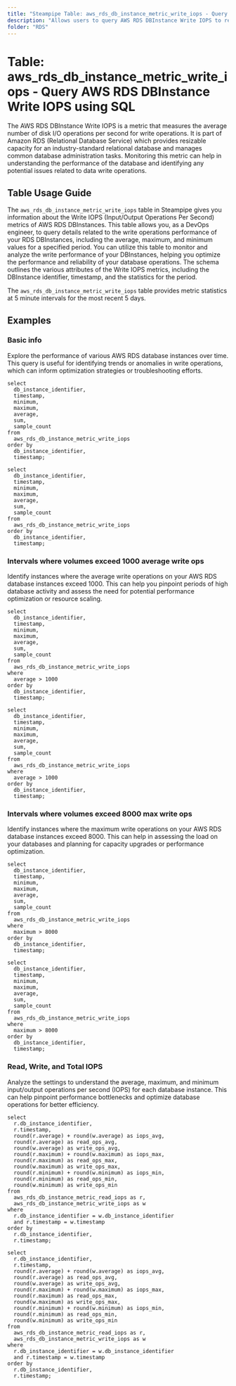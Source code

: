 ```yaml
---
title: "Steampipe Table: aws_rds_db_instance_metric_write_iops - Query AWS RDS DBInstance Write IOPS using SQL"
description: "Allows users to query AWS RDS DBInstance Write IOPS to retrieve metrics on the write input/output operations per second."
folder: "RDS"
---
```


# Table: aws_rds_db_instance_metric_write_iops - Query AWS RDS DBInstance Write IOPS using SQL

The AWS RDS DBInstance Write IOPS is a metric that measures the average number of disk I/O operations per second for write operations. It is part of Amazon RDS (Relational Database Service) which provides resizable capacity for an industry-standard relational database and manages common database administration tasks. Monitoring this metric can help in understanding the performance of the database and identifying any potential issues related to data write operations.

## Table Usage Guide

The `aws_rds_db_instance_metric_write_iops` table in Steampipe gives you information about the Write IOPS (Input/Output Operations Per Second) metrics of AWS RDS DBInstances. This table allows you, as a DevOps engineer, to query details related to the write operations performance of your RDS DBInstances, including the average, maximum, and minimum values for a specified period. You can utilize this table to monitor and analyze the write performance of your DBInstances, helping you optimize the performance and reliability of your database operations. The schema outlines the various attributes of the Write IOPS metrics, including the DBInstance identifier, timestamp, and the statistics for the period.

The `aws_rds_db_instance_metric_write_iops` table provides metric statistics at 5 minute intervals for the most recent 5 days.

## Examples

### Basic info
Explore the performance of various AWS RDS database instances over time. This query is useful for identifying trends or anomalies in write operations, which can inform optimization strategies or troubleshooting efforts.

```sql+postgres
select
  db_instance_identifier,
  timestamp,
  minimum,
  maximum,
  average,
  sum,
  sample_count
from
  aws_rds_db_instance_metric_write_iops
order by
  db_instance_identifier,
  timestamp;
```

```sql+sqlite
select
  db_instance_identifier,
  timestamp,
  minimum,
  maximum,
  average,
  sum,
  sample_count
from
  aws_rds_db_instance_metric_write_iops
order by
  db_instance_identifier,
  timestamp;
```

### Intervals where volumes exceed 1000 average write ops
Identify instances where the average write operations on your AWS RDS database instances exceed 1000. This can help you pinpoint periods of high database activity and assess the need for potential performance optimization or resource scaling.

```sql+postgres
select
  db_instance_identifier,
  timestamp,
  minimum,
  maximum,
  average,
  sum,
  sample_count
from
  aws_rds_db_instance_metric_write_iops
where
  average > 1000
order by
  db_instance_identifier,
  timestamp;
```

```sql+sqlite
select
  db_instance_identifier,
  timestamp,
  minimum,
  maximum,
  average,
  sum,
  sample_count
from
  aws_rds_db_instance_metric_write_iops
where
  average > 1000
order by
  db_instance_identifier,
  timestamp;
```

### Intervals where volumes exceed 8000 max write ops
Identify instances where the maximum write operations on your AWS RDS database instances exceed 8000. This can help in assessing the load on your databases and planning for capacity upgrades or performance optimization.

```sql+postgres
select
  db_instance_identifier,
  timestamp,
  minimum,
  maximum,
  average,
  sum,
  sample_count
from
  aws_rds_db_instance_metric_write_iops
where
  maximum > 8000
order by
  db_instance_identifier,
  timestamp;
```

```sql+sqlite
select
  db_instance_identifier,
  timestamp,
  minimum,
  maximum,
  average,
  sum,
  sample_count
from
  aws_rds_db_instance_metric_write_iops
where
  maximum > 8000
order by
  db_instance_identifier,
  timestamp;
```

### Read, Write, and Total IOPS
Analyze the settings to understand the average, maximum, and minimum input/output operations per second (IOPS) for each database instance. This can help pinpoint performance bottlenecks and optimize database operations for better efficiency.

```sql+postgres
select 
  r.db_instance_identifier,
  r.timestamp,
  round(r.average) + round(w.average) as iops_avg,
  round(r.average) as read_ops_avg,
  round(w.average) as write_ops_avg,
  round(r.maximum) + round(w.maximum) as iops_max,
  round(r.maximum) as read_ops_max,
  round(w.maximum) as write_ops_max,
  round(r.minimum) + round(w.minimum) as iops_min,
  round(r.minimum) as read_ops_min,
  round(w.minimum) as write_ops_min
from 
  aws_rds_db_instance_metric_read_iops as r,
  aws_rds_db_instance_metric_write_iops as w
where 
  r.db_instance_identifier = w.db_instance_identifier
  and r.timestamp = w.timestamp
order by
  r.db_instance_identifier,
  r.timestamp;
```

```sql+sqlite
select 
  r.db_instance_identifier,
  r.timestamp,
  round(r.average) + round(w.average) as iops_avg,
  round(r.average) as read_ops_avg,
  round(w.average) as write_ops_avg,
  round(r.maximum) + round(w.maximum) as iops_max,
  round(r.maximum) as read_ops_max,
  round(w.maximum) as write_ops_max,
  round(r.minimum) + round(w.minimum) as iops_min,
  round(r.minimum) as read_ops_min,
  round(w.minimum) as write_ops_min
from 
  aws_rds_db_instance_metric_read_iops as r,
  aws_rds_db_instance_metric_write_iops as w
where 
  r.db_instance_identifier = w.db_instance_identifier
  and r.timestamp = w.timestamp
order by
  r.db_instance_identifier,
  r.timestamp;
```